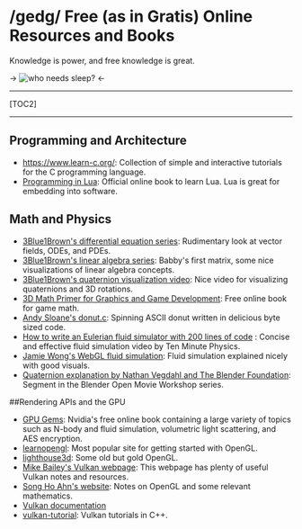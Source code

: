#  /gedg/ Free (as in Gratis) Online Resources and Books

Knowledge is power, and free knowledge is great.

->
![who needs sleep?](https://i.imgur.com/iK19m0r.jpeg)
<-

***

[TOC2]

***

## Programming and Architecture

*  https://www.learn-c.org/: Collection of simple and interactive tutorials for the C programming language.
* [Programming in Lua](https://www.lua.org/pil/contents.html ): Official online book to learn Lua. Lua is great for embedding into software.

## Math and Physics

* [3Blue1Brown's differential equation series](https://www.youtube.com/playlist?list=PLZHQObOWTQDNPOjrT6KVlfJuKtYTftqH6): Rudimentary look at vector fields, ODEs, and PDEs.
* [3Blue1Brown's linear algebra series](https://www.youtube.com/playlist?list=PL0-GT3co4r2y2YErbmuJw2L5tW4Ew2O5B): Babby's first matrix, some nice visualizations of linear algebra concepts. 
* [3Blue1Brown's quaternion visualization video](https://youtu.be/zjMuIxRvygQ): Nice video for visualizing quaternions and 3D rotations.
* [3D Math Primer for Graphics and Game Development](https://gamemath.com/): Free online book for game math.
* [Andy Sloane's donut.c](https://www.a1k0n.net/2011/07/20/donut-math.html): Spinning ASCII donut written in delicious byte sized code.
* [How to write an Eulerian fluid simulator with 200 lines of code](https://www.youtube.com/watch?v=iKAVRgIrUOU) : Concise and effective fluid simulation video by Ten Minute Physics. 
* [Jamie Wong's WebGL fluid simulation](https://jamie-wong.com/2016/08/05/webgl-fluid-simulation/): Fluid simulation explained nicely with good visuals.
* [Quaternion explanation by Nathan Vegdahl and The Blender Foundation](https://youtu.be/4mXL751ko0w): Segment in the Blender Open Movie Workshop series.

##Rendering APIs and the GPU

* [GPU Gems](https://developer.nvidia.com/gpugems/gpugems3/contributors): Nvidia's free online book containing a large variety of topics such as N-body and fluid simulation, volumetric light scattering, and AES encryption. 
* [learnopengl](https://learnopengl.com/): Most popular site for getting started with OpenGL.
* [lighthouse3d](http://www.lighthouse3d.com/tutorials/): Some old but gold OpenGL.
* [Mike Bailey's Vulkan webpage](https://web.engr.oregonstate.edu/~mjb/vulkan/): This webpage has plenty of useful Vulkan notes and resources.
* [Song Ho Ahn's website](http://www.songho.ca/index.html): Notes on OpenGL and some relevant mathematics.
* [Vulkan documentation](https://vulkan.lunarg.com/doc/sdk/)
* [vulkan-tutorial](https://vulkan-tutorial.com/): Vulkan tutorials in C++.